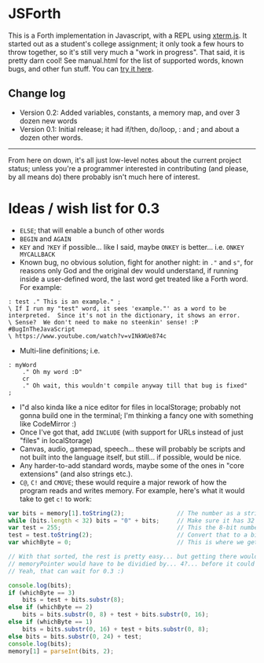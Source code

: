 # JSForth

This is a Forth implementation in Javascript, with a REPL using [xterm.js](https://xtermjs.org/).
It started out as a student's college assignment; it only took a few hours to throw together, so
it's still very much a "work in progress". That said, it is pretty darn cool!  See manual.html
for the list of supported words, known bugs, and other fun stuff.  You can [try it here](https://geekonskates.com/apps/jsforth/).

## Change log

* Version 0.2: Added variables, constants, a memory map, and over 3 dozen new words
* Version 0.1: Initial release; it had if/then, do/loop, : and ; and about a dozen other words.







----------------------------------------------------------------------------------------------------------------

From here on down, it's all just low-level notes about the current project status; unless you're a programmer interested in contributing (and please, by all means do) there probably isn't much here of interest.

# Ideas / wish list for 0.3

* `ELSE`; that will enable a bunch of other words
* `BEGIN` and `AGAIN`
* `KEY` and `?KEY` if possible... like I said, maybe `ONKEY` is better... i.e. `ONKEY MYCALLBACK`
* Known bug, no obvious solution, fight for another night: in `."` and `s"`, for reasons only God and the original dev would understand, if running inside a user-defined word, the last word get treated like a Forth word.  For example:

```
: test ." This is an example." ;
\ If I run my "test" word, it sees 'example."' as a word to be interpreted.  Since it's not in the dictionary, it shows an error.
\ Sense?  We don't need to make no steenkin' sense! :P #BugInTheJavaScript
\ https://www.youtube.com/watch?v=vINkWUe874c
```

* Multi-line definitions; i.e.
```
: myWord
	." Oh my word :D"
	cr
	." Oh wait, this wouldn't compile anyway till that bug is fixed"
;
```
* I"d also kinda like a nice editor for files in localStorage; probably not gonna build one in the terminal; I'm thinking a fancy one with something like CodeMirror :)
* Once I've got that, add `INCLUDE` (with support for URLs instead of just "files" in localStorage)
* Canvas, audio, gamepad, speech... these will probably be scripts and not built into the language itself, but still... if possible, would be nice.
* Any harder-to-add standard words, maybe some of the ones in "core extensions" (and also strings etc.).
* `C@`, `C!` and `CMOVE`; these would require a major rework of how the program reads and writes memory.  For example, here's what it would take to get `c!` to work:

```js
var bits = memory[1].toString(2);				// The number as a string in binary format
while (bits.length < 32) bits = "0" + bits;		// Make sure it has 32 characters
var test = 255;									// This the 8-bit number to be stored
test = test.toString(2);						// Convert that to a binary string
var whichByte = 0;								// This is where we get into tricky territory.  if I do i.e. "myVar 1 + c!" it wouldn't work - it would go to the first byte of (myvar + 1 CELL)

// With that sorted, the rest is pretty easy... but getting there would be a PITA.
// memoryPointer would have to be dividied by... 4?... before it could do anything.
// Yeah, that can wait for 0.3 :)

console.log(bits);
if (whichByte == 3)
    bits = test + bits.substr(8);
else if (whichByte == 2)
    bits = bits.substr(0, 8) + test + bits.substr(0, 16);
else if (whichByte == 1)
    bits = bits.substr(0, 16) + test + bits.substr(0, 8);
else bits = bits.substr(0, 24) + test;
console.log(bits);
memory[1] = parseInt(bits, 2);
```
